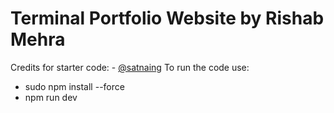 # Terminal Portfolio Website by Rishab Mehra

Credits for starter code: - [@satnaing](https://satnaing.dev)
To run the code use: 
- sudo npm install --force
- npm run dev

